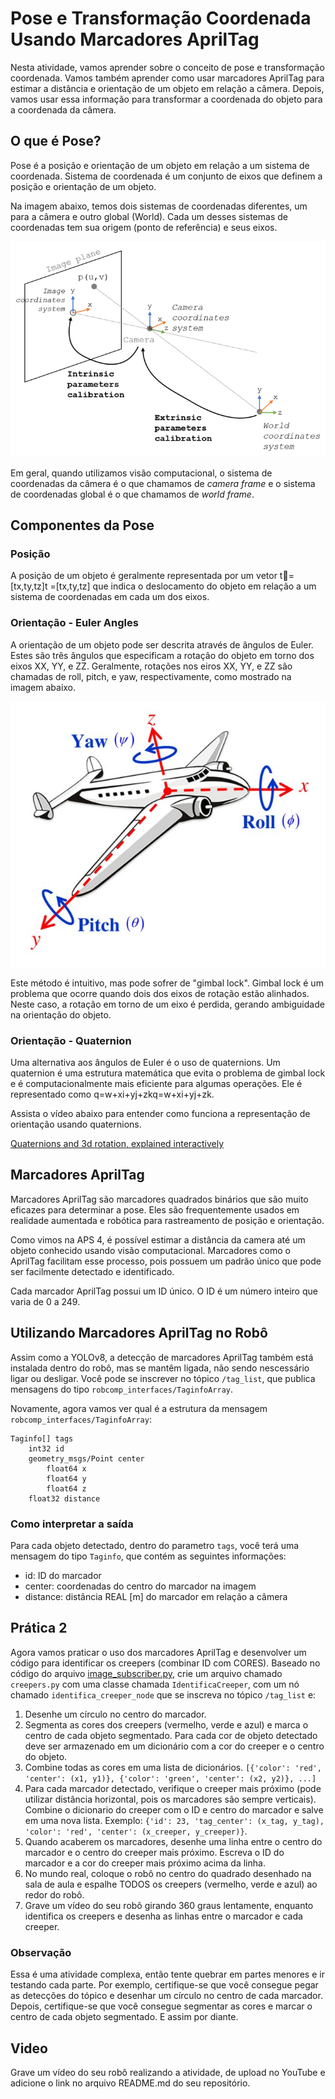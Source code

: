 # Pose e Transformação Coordenada Usando Marcadores AprilTag

Nesta atividade, vamos aprender sobre o conceito de pose e transformação coordenada. Vamos também aprender como usar marcadores AprilTag para estimar a distância e orientação de um objeto em relação a câmera. Depois, vamos usar essa informação para transformar a coordenada do objeto para a coordenada da câmera.

## O que é Pose?
Pose é a posição e orientação de um objeto em relação a um sistema de coordenada. Sistema de coordenada é um conjunto de eixos que definem a posição e orientação de um objeto.

Na imagem abaixo, temos dois sistemas de coordenadas diferentes, um para a câmera e outro global (World). Cada um desses sistemas de coordenadas tem sua origem (ponto de referência) e seus eixos.  

![Pose](img/pose.png)

Em geral, quando utilizamos visão computacional, o sistema de coordenadas da câmera é o que chamamos de *camera frame* e o sistema de coordenadas global é o que chamamos de *world frame*.

## Componentes da Pose
### Posição
A posição de um objeto é geralmente representada por um vetor t⃗=[tx,ty,tz]t
=[tx​,ty​,tz​] que indica o deslocamento do objeto em relação a um sistema de coordenadas em cada um dos eixos.

### Orientação - Euler Angles
A orientação de um objeto pode ser descrita através de ângulos de Euler. Estes são três ângulos que especificam a rotação do objeto em torno dos eixos XX, YY, e ZZ. Geralmente, rotações nos eiros XX, YY, e ZZ são chamadas de roll, pitch, e yaw, respectivamente, como mostrado na imagem abaixo.

![Euler Angles](img/euler.jpg)

Este método é intuitivo, mas pode sofrer de "gimbal lock". Gimbal lock é um problema que ocorre quando dois dos eixos de rotação estão alinhados. Neste caso, a rotação em torno de um eixo é perdida, gerando ambiguidade na orientação do objeto.

### Orientação - Quaternion

Uma alternativa aos ângulos de Euler é o uso de quaternions. Um quaternion é uma estrutura matemática que evita o problema de gimbal lock e é computacionalmente mais eficiente para algumas operações. Ele é representado como q=w+xi+yj+zkq=w+xi+yj+zk.

Assista o vídeo abaixo para entender como funciona a representação de orientação usando quaternions.

[Quaternions and 3d rotation, explained interactively](https://www.youtube.com/watch?v=zjMuIxRvygQ&t=233s)

## Marcadores AprilTag
Marcadores AprilTag são marcadores quadrados binários que são muito eficazes para determinar a pose. Eles são frequentemente usados em realidade aumentada e robótica para rastreamento de posição e orientação.

Como vimos na APS 4, é possível estimar a distância da camera até um objeto conhecido usando visão computacional. Marcadores como o AprilTag facilitam esse processo, pois possuem um padrão único que pode ser facilmente detectado e identificado.

Cada marcador AprilTag possui um ID único. O ID é um número inteiro que varia de 0 a 249.

## Utilizando Marcadores AprilTag no Robô

Assim como a YOLOv8, a detecção de marcadores AprilTag também está instalada dentro do robô, mas se mantêm ligada, não sendo nescessário ligar ou desligar. Você pode se inscrever no tópico `/tag_list`, que publica mensagens do tipo `robcomp_interfaces/TaginfoArray`.

Novamente, agora vamos ver qual é a estrutura da mensagem `robcomp_interfaces/TaginfoArray`:

```
Taginfo[] tags
	int32 id
	geometry_msgs/Point center
		float64 x
		float64 y
		float64 z
	float32 distance
```

### Como interpretar a saída

Para cada objeto detectado, dentro do parametro `tags`, você terá uma mensagem do tipo `Taginfo`, que contém as seguintes informações:

* id: ID do marcador
* center: coordenadas do centro do marcador na imagem
* distance: distância REAL [m] do marcador em relação a câmera

## Prática 2
Agora vamos praticar o uso dos marcadores AprilTag e desenvolver um código para identificar os creepers (combinar ID com CORES).
Baseado no código do arquivo [image_subscriber.py](/docs/modulos/06-visao-p3/util/image_subscriber.py), crie um arquivo chamado `creepers.py` com uma classe chamada `IdentificaCreeper`, com um nó chamado `identifica_creeper_node` que se inscreva no tópico `/tag_list` e:

1. Desenhe um círculo no centro do marcador.
2. Segmenta as cores dos creepers (vermelho, verde e azul) e marca o centro de cada objeto segmentado. Para cada cor de objeto detectado deve ser armazenado em um dicionário com a cor do creeper e o centro do objeto.
3. Combine todas as cores em uma lista de dicionários. `[{'color': 'red', 'center': (x1, y1)}, {'color': 'green', 'center': (x2, y2)}, ...]`
4. Para cada marcador detectado, verifique o creeper mais próximo (pode utilizar distância horizontal, pois os marcadores são sempre verticais). Combine o dicionario do creeper com o ID e centro do marcador e salve em uma nova lista. Exemplo: `{'id': 23, 'tag_center': (x_tag, y_tag), 'color': 'red', 'center': (x_creeper, y_creeper)}`.
5. Quando acaberem os marcadores, desenhe uma linha entre o centro do marcador e o centro do creeper mais próximo. Escreva o ID do marcador e a cor do creeper mais próximo acima da linha.
6. No mundo real, coloque o robô no centro do quadrado desenhado na sala de aula e espalhe TODOS os creepers (vermelho, verde e azul) ao redor do robô.
7. Grave um vídeo do seu robô girando 360 graus lentamente, enquanto identifica os creepers e desenha as linhas entre o marcador e cada creeper.

### Observação
Essa é uma atividade complexa, então tente quebrar em partes menores e ir testando cada parte. Por exemplo, certifique-se que você consegue pegar as detecções do tópico e desenhar um círculo no centro de cada marcador. Depois, certifique-se que você consegue segmentar as cores e marcar o centro de cada objeto segmentado. E assim por diante.

## Video
Grave um vídeo do seu robô realizando a atividade, de upload no YouTube e adicione o link no arquivo README.md do seu repositório.